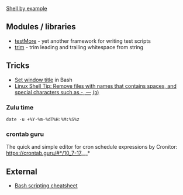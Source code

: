 [Shell by example](shell.sh)

## Modules / libraries

- [testMore](testMore/) - yet another framework for writing test scripts
- [trim](trim/) - trim leading and trailing whitespace from string

## Tricks

- [Set window title](BashWindowTitle.md) in Bash
- [Linux Shell Tip: Remove files with names that contains spaces, and special characters such as -, —](https://www.linux.com/training-tutorials/linux-shell-tip-remove-files-names-contains-spaces-and-special-characters-such/)  [<span title="CopyLeft &#x1F12F; Local copy">(&#x0254;)</span>](remove_files_w_special_chars/)

### Zulu time
```shell
date -u +%Y-%m-%dT%H:%M:%S%z
```

### crontab guru
The quick and simple editor for cron schedule expressions by Cronitor: https://crontab.guru/#*/10_7-17_*_*_*

## External

- [Bash scripting cheatsheet](https://devhints.io/bash)
